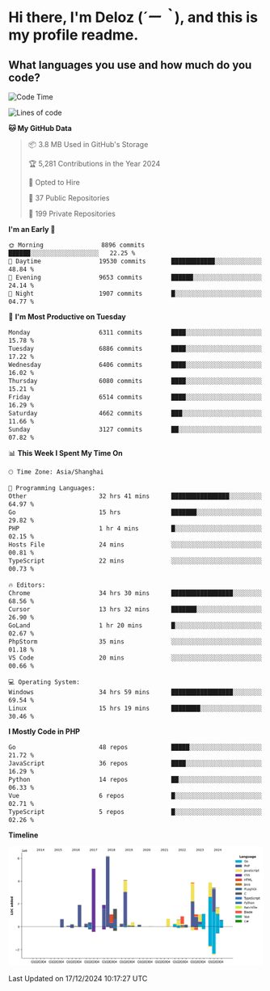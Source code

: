 # **Hi there, I'm Deloz (*´ー｀*), and this is my profile readme.**

## **What languages you use and how much do you code?**

<!--START_SECTION:waka-->
![Code Time](http://img.shields.io/badge/Code%20Time-5%2C297%20hrs%203%20mins-blue)

![Lines of code](https://img.shields.io/badge/From%20Hello%20World%20I%27ve%20Written-43.8%20million%20lines%20of%20code-blue)

**🐱 My GitHub Data** 

> 📦 3.8 MB Used in GitHub's Storage 
 > 
> 🏆 5,281 Contributions in the Year 2024
 > 
> 💼 Opted to Hire
 > 
> 📜 37 Public Repositories 
 > 
> 🔑 199 Private Repositories 
 > 
**I'm an Early 🐤** 

```text
🌞 Morning                8896 commits        ██████░░░░░░░░░░░░░░░░░░░   22.25 % 
🌆 Daytime                19530 commits       ████████████░░░░░░░░░░░░░   48.84 % 
🌃 Evening                9653 commits        ██████░░░░░░░░░░░░░░░░░░░   24.14 % 
🌙 Night                  1907 commits        █░░░░░░░░░░░░░░░░░░░░░░░░   04.77 % 
```
📅 **I'm Most Productive on Tuesday** 

```text
Monday                   6311 commits        ████░░░░░░░░░░░░░░░░░░░░░   15.78 % 
Tuesday                  6886 commits        ████░░░░░░░░░░░░░░░░░░░░░   17.22 % 
Wednesday                6406 commits        ████░░░░░░░░░░░░░░░░░░░░░   16.02 % 
Thursday                 6080 commits        ████░░░░░░░░░░░░░░░░░░░░░   15.21 % 
Friday                   6514 commits        ████░░░░░░░░░░░░░░░░░░░░░   16.29 % 
Saturday                 4662 commits        ███░░░░░░░░░░░░░░░░░░░░░░   11.66 % 
Sunday                   3127 commits        ██░░░░░░░░░░░░░░░░░░░░░░░   07.82 % 
```


📊 **This Week I Spent My Time On** 

```text
🕑︎ Time Zone: Asia/Shanghai

💬 Programming Languages: 
Other                    32 hrs 41 mins      ████████████████░░░░░░░░░   64.97 % 
Go                       15 hrs              ███████░░░░░░░░░░░░░░░░░░   29.82 % 
PHP                      1 hr 4 mins         █░░░░░░░░░░░░░░░░░░░░░░░░   02.15 % 
Hosts File               24 mins             ░░░░░░░░░░░░░░░░░░░░░░░░░   00.81 % 
TypeScript               22 mins             ░░░░░░░░░░░░░░░░░░░░░░░░░   00.73 % 

🔥 Editors: 
Chrome                   34 hrs 30 mins      █████████████████░░░░░░░░   68.56 % 
Cursor                   13 hrs 32 mins      ███████░░░░░░░░░░░░░░░░░░   26.90 % 
GoLand                   1 hr 20 mins        █░░░░░░░░░░░░░░░░░░░░░░░░   02.67 % 
PhpStorm                 35 mins             ░░░░░░░░░░░░░░░░░░░░░░░░░   01.18 % 
VS Code                  20 mins             ░░░░░░░░░░░░░░░░░░░░░░░░░   00.66 % 

💻 Operating System: 
Windows                  34 hrs 59 mins      █████████████████░░░░░░░░   69.54 % 
Linux                    15 hrs 19 mins      ████████░░░░░░░░░░░░░░░░░   30.46 % 
```

**I Mostly Code in PHP** 

```text
Go                       48 repos            █████░░░░░░░░░░░░░░░░░░░░   21.72 % 
JavaScript               36 repos            ████░░░░░░░░░░░░░░░░░░░░░   16.29 % 
Python                   14 repos            ██░░░░░░░░░░░░░░░░░░░░░░░   06.33 % 
Vue                      6 repos             █░░░░░░░░░░░░░░░░░░░░░░░░   02.71 % 
TypeScript               5 repos             █░░░░░░░░░░░░░░░░░░░░░░░░   02.26 % 
```



**Timeline**

![Lines of Code chart](https://raw.githubusercontent.com/deloz/deloz/main/assets/bar_graph.png)


 Last Updated on 17/12/2024 10:17:27 UTC
<!--END_SECTION:waka-->
